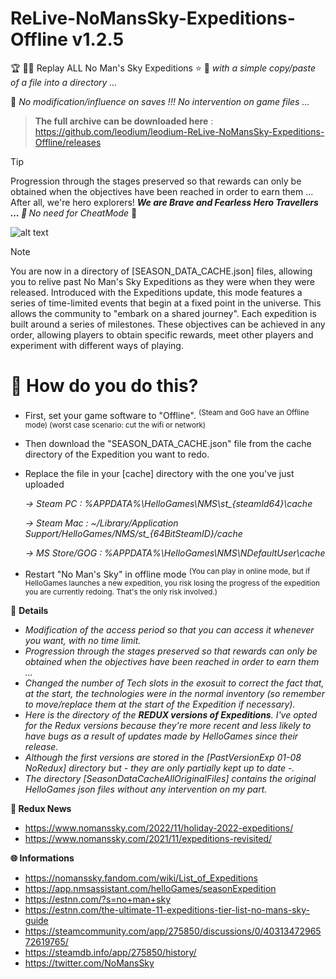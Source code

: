 # ReLive-NoMansSky-Expeditions-Offline v1.2.5

:trophy: :man_astronaut: Replay ALL No Man's Sky Expeditions :star: :rocket:
<i>with a simple copy/paste of a file into a directory ... </i>

💾 <i>No modification/influence on saves !!! No intervention on game files ...</i>

> **The full archive can be downloaded here** : https://github.com/leodium/leodium-ReLive-NoMansSky-Expeditions-Offline/releases

> [!TIP]
> Progression through the stages preserved so that rewards can only be obtained when the objectives have been reached in order to earn them ... After all, we're hero explorers!
<i><b>We are Brave and Fearless Hero Travellers ... 💪 </b> No need for CheatMode</i> 🏅

![alt text](https://raw.githubusercontent.com/leodium/leodium-ReLive-NoMansSky-Expeditions-Offline/main/NMS_ExpeditionsOffline_mini.jpeg?raw=true)

> [!NOTE]
>You are now in a directory of [SEASON_DATA_CACHE.json] files, allowing you to relive past No Man's Sky Expeditions as they were when they were released. Introduced with the Expeditions update, this mode features a series of time-limited events that begin at a fixed point in the universe. This allows the community to "embark on a shared journey". Each expedition is built around a series of milestones. These objectives can be achieved in any order, allowing players to obtain specific rewards, meet other players and experiment with different ways of playing.
 
# 📓 How do you do this?
- First, set your game software to "Offline". 
<sup>(Steam and GoG have an Offline mode) (worst case scenario: cut the wifi or network)</sup>
- Then download the "SEASON_DATA_CACHE.json" file from the cache directory of the Expedition you want to redo.
- Replace the file in your [cache] directory with the one you've just uploaded

  <i>-> Steam PC : %APPDATA%\HelloGames\NMS\st_{steamId64}\cache

  -> Steam Mac : ~/Library/Application Support/HelloGames/NMS/st_{64BitSteamID}/cache

  -> MS Store/GOG : %APPDATA%\HelloGames\NMS\NDefaultUser\cache</i>

- Restart "No Man's Sky" in offline mode 
<sup>(You can play in online mode, but if HelloGames launches a new expedition, you risk losing the progress of the expedition you are currently redoing. That's the only risk involved.)</sup>

📎 <b>Details</b>
<i>
- Modification of the access period so that you can access it whenever you want, with no time limit.
- Progression through the stages preserved so that rewards can only be obtained when the objectives have been reached in order to earn them ...
- Changed the number of Tech slots in the exosuit to correct the fact that, at the start, the technologies were in the normal inventory (so remember to move/replace them at the start of the Expedition if necessary).
- Here is the directory of the **REDUX versions of Expeditions**. I've opted for the Redux versions because they're more recent and less likely to have bugs as a result of updates made by HelloGames since their release. 
- Although the first versions are stored in the [PastVersionExp 01-08 NoRedux] directory but - they are only partially kept up to date -.
- The directory [SeasonDataCacheAllOriginalFiles] contains the original HelloGames json files without any intervention on my part.</i>


**📰 Redux News**
- https://www.nomanssky.com/2022/11/holiday-2022-expeditions/
- https://www.nomanssky.com/2021/11/expeditions-revisited/


**🌐 Informations**
- https://nomanssky.fandom.com/wiki/List_of_Expeditions
- https://app.nmsassistant.com/helloGames/seasonExpedition
- https://estnn.com/?s=no+man+sky
- https://estnn.com/the-ultimate-11-expeditions-tier-list-no-mans-sky-guide
- https://steamcommunity.com/app/275850/discussions/0/4031347296572619765/
- https://steamdb.info/app/275850/history/
- https://twitter.com/NoMansSky
